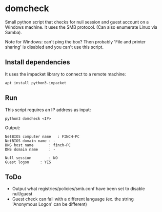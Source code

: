 # domcheck
Small python script that checks for null session and guest account on a Windows machine. It uses the SMB protocol. (Can also enumerate Linux via Samba).

Note for Windows: can't ping the box? Then probably 'File and printer sharing' is disabled and you can't use this script.

## Install dependencies
It uses the impacket library to connect to a remote machine:

```
apt install python3-impacket
```

## Run
This script requires an IP address as input:

```
python3 domcheck <IP>
```

Output:

```
NetBIOS computer name	: FINCH-PC
NetBIOS domain name	: -
DNS host name		: finch-PC
DNS domain name		: -

Null session		: NO
Guest logon		: YES
```

## ToDo
* Output what registries/policies/smb.conf have been set to disable null/guest
* Guest check can fail with a different language (ex. the string 'Anonymous Logon' can be different)
